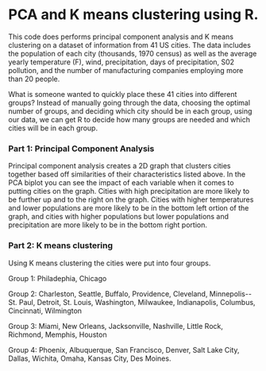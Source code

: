 # PCA and K means clustering using R.
This code does performs principal component analysis and K means clustering on a dataset of information from 41 US cities. The data includes the population of each city (thousands, 1970 census) as well as the average yearly temperature (F), wind, precipitation, days of precipitation, S02 pollution, and the number of manufacturing companies employing more than 20 people.

What is someone wanted to quickly place these 41 cities into different groups? Instead of manually going through the data, choosing the optimal number of groups, and deciding which city should be in each group, using our data, we can get R to decide how many groups are needed and which cities will be in each group.

### Part 1: Principal Component Analysis
Principal component analysis creates a 2D graph that clusters cities together based off similarities of their characteristics listed above. In the PCA biplot you can see the impact of each variable when it comes to putting cities on the graph. Cities with high precipitation are more likely to be further up and to the right on the graph. Cities with higher temperatures and lower populations are more likely to be in the bottom left ortion of the graph, and cities with higher populations but lower populations and precipitation are more likely to be in the bottom right portion.

### Part 2: K means clustering
Using K means clustering the cities were put into four groups.


Group 1: Philadephia, Chicago


Group 2: Charleston, Seattle, Buffalo, Providence, Cleveland, Minnepolis--St. Paul, Detroit, St. Louis, Washington, Milwaukee, Indianapolis, Columbus, Cincinnati, Wilmington


Group 3: Miami, New Orleans, Jacksonville, Nashville, Little Rock, Richmond, Memphis, Houston


Group 4: Phoenix, Albuquerque, San Francisco, Denver, Salt Lake City, Dallas, Wichita, Omaha, Kansas City, Des Moines.
